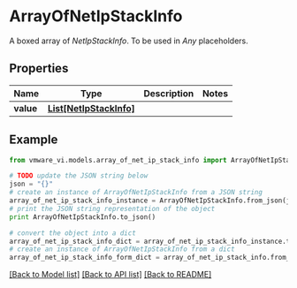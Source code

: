 # ArrayOfNetIpStackInfo

A boxed array of *NetIpStackInfo*. To be used in *Any* placeholders. 

## Properties
Name | Type | Description | Notes
------------ | ------------- | ------------- | -------------
**value** | [**List[NetIpStackInfo]**](NetIpStackInfo.md) |  | 

## Example

```python
from vmware_vi.models.array_of_net_ip_stack_info import ArrayOfNetIpStackInfo

# TODO update the JSON string below
json = "{}"
# create an instance of ArrayOfNetIpStackInfo from a JSON string
array_of_net_ip_stack_info_instance = ArrayOfNetIpStackInfo.from_json(json)
# print the JSON string representation of the object
print ArrayOfNetIpStackInfo.to_json()

# convert the object into a dict
array_of_net_ip_stack_info_dict = array_of_net_ip_stack_info_instance.to_dict()
# create an instance of ArrayOfNetIpStackInfo from a dict
array_of_net_ip_stack_info_form_dict = array_of_net_ip_stack_info.from_dict(array_of_net_ip_stack_info_dict)
```
[[Back to Model list]](../README.md#documentation-for-models) [[Back to API list]](../README.md#documentation-for-api-endpoints) [[Back to README]](../README.md)


